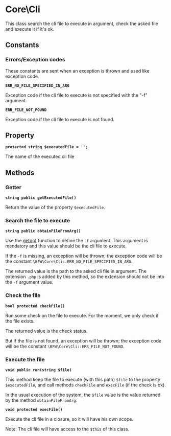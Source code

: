 # Core\Cli

This class search the cli file to execute in argument, check the asked file and execute it if it's ok.

## Constants

### Errors/Exception codes

These constants are sent when an exception is thrown and used like exception code.

__`ERR_NO_FILE_SPECIFIED_IN_ARG`__

Exception code if the cli file to execute is not specified with the "-f" argument.

__`ERR_FILE_NOT_FOUND`__

Exception code if the cli file to execute is not found.

## Property

__`protected string $executedFile = '';`__

The name of the executed cli file

## Methods

### Getter

__`string public getExecutedFile()`__

Return the value of the property `$executedFile`.

### Search the file to execute

__`string public obtainFileFromArg()`__

Use the [getopt](http://php.net/manual/en/function.getopt.php) function to define the `-f` argument.
This argument is mandatory and this value should be the cli file to execute.

If the `-f` is missing, an exception will be thrown;
the exception code will be the constant `\BFW\Core\Cli::ERR_NO_FILE_SPECIFIED_IN_ARG`.

The returned value is the path to the asked cli file in argument.
The extension `.php` is added by this method, so the extension should not be into the `-f` argument value.

### Check the file

__`bool protected checkFile()`__

Run some check on the file to execute.
For the moment, we only check if the file exists.

The returned value is the check status.

But if the file is not found, an exception will be thrown;
the exception code will be the constant `\BFW\Core\Cli::ERR_FILE_NOT_FOUND`.

### Execute the file

__`void public run(string $file)`__

This method keep the file to execute (with this path) `$file` to the property `$executedFile`,
and call methods `checkFile` and `execFile` (if the check is ok).

In the usual execution of the system, the `$file` value is the value returned by the method `obtainFileFromArg`.

__`void protected execFile()`__

Execute the cli file in a closure, so it will have his own scope.

Note: The cli file will have access to the `$this` of this class.
